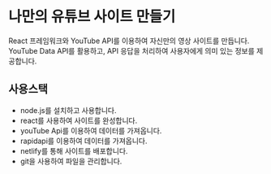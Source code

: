 # 나만의 유튜브 사이트 만들기

React 프레임워크와 YouTube API를 이용하여 자신만의 영상 사이트를 만듭니다.
YouTube Data API를 활용하고, API 응답을 처리하여 사용자에게 의미 있는 정보를 제공합니다.

## 사용스택
- node.js를 설치하고 사용합니다. 
- react를 사용하여 사이트를 완성합니다. 
- youTube Api를 이용하여 데이터를 가져옵니다.
- rapidapi를 이용하여 데이터를 가져옵니다.
- netlify를 통해 사이트를 배포합니다.
- git을 사용하여 파일을 관리합니다.